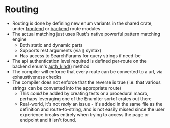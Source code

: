 # Routing

- Routing is done by defining new enum variants in the shared crate, under [frontend](../shared/src/frontend/route.rs) or [backend](../shared/src/backend/route.rs) route modules
- The actual matching just uses Rust's native powerful pattern matching engine
    - Both static and dynamic parts
    - Supports rest arguments (via `@` syntax)
    - Has access to SearchParams for query strings if need-be
- The api authentication level required is defined per-route on the backend enum's [auth_kind()](../shared/src/backend/route.rs) method
- The compiler will enforce that every route can be converted to a url, via exhaustiveness checks 
- The compiler does not enforce that the reverse is true (i.e. that various strings can be converted into the appropriate route)
    - This _could_ be added by creating tests or a procedural macro, perhaps leveraging one of the EnumIter sortof crates out there
    - Real-world, it's not _realy_ an issue - it's added in the same file as the definition and route-to-string, and is not easily missed since the user experience breaks  entirely when trying to access the page or endpoint and it isn't found.